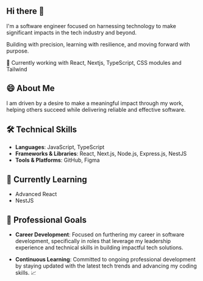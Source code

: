 ## Hi there 👋

I'm a software engineer focused on harnessing technology to make significant impacts in the tech industry and beyond. 

Building with precision, learning with resilience, and moving forward with purpose.

🔨 Currently working with React, Nextjs, TypeScript, CSS modules and Tailwind



## 😄 About Me

I am driven by a desire to make a meaningful impact through my work, helping others succeed while delivering reliable and effective software.

## 🛠️ Technical Skills
- **Languages**: JavaScript, TypeScript
- **Frameworks & Libraries**: React, Next.js, Node.js, Express.js, NestJS
- **Tools & Platforms**: GitHub, Figma

## 🌱 Currently Learning
- Advanced React
- NestJS

## 🚀 Professional Goals
- **Career Development**: Focused on furthering my career in software development, specifically in roles that leverage my leadership experience and technical skills in building impactful tech solutions.

- **Continuous Learning**: Committed to ongoing professional development by staying updated with the latest tech trends and advancing my coding skills. 📈
